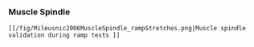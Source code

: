 ### Muscle Spindle

```
[[/fig/Mileusnic2006MuscleSpindle_rampStretches.png|Muscle spindle validation during ramp tests ]]
```